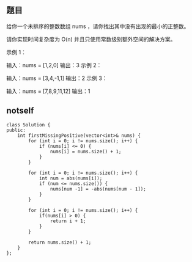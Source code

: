 ## 题目
给你一个未排序的整数数组 nums ，请你找出其中没有出现的最小的正整数。

请你实现时间复杂度为 O(n) 并且只使用常数级别额外空间的解决方案。
 

示例 1：

输入：nums = [1,2,0]
输出：3
示例 2：

输入：nums = [3,4,-1,1]
输出：2
示例 3：

输入：nums = [7,8,9,11,12]
输出：1

## notself
```
class Solution {
public:
    int firstMissingPositive(vector<int>& nums) {
        for (int i = 0; i != nums.size(); i++) {
            if (nums[i] <= 0) {
                nums[i] = nums.size() + 1;
            }
        }

        for (int i = 0; i != nums.size(); i++) {
            int num = abs(nums[i]);
            if (num <= nums.size()) {
                nums[num -1] = -abs(nums[num - 1]);
            }
        }

        for (int i = 0; i != nums.size(); i++) {
            if(nums[i] > 0) {
                return i + 1;
            }
        }
        
        return nums.size() + 1;
    }
};
```